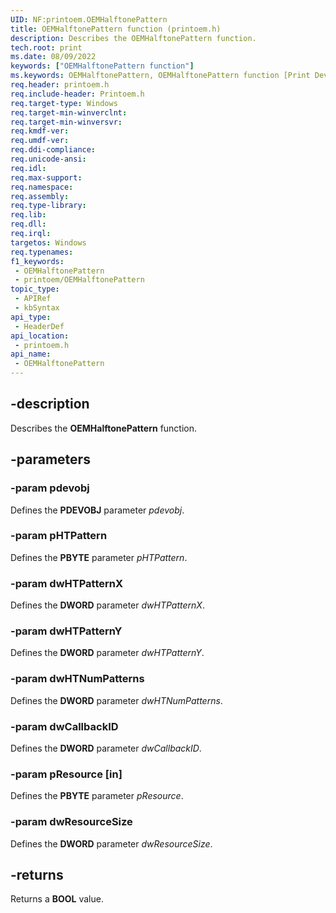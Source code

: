 ```yaml
---
UID: NF:printoem.OEMHalftonePattern
title: OEMHalftonePattern function (printoem.h)
description: Describes the OEMHalftonePattern function.
tech.root: print
ms.date: 08/09/2022
keywords: ["OEMHalftonePattern function"]
ms.keywords: OEMHalftonePattern, OEMHalftonePattern function [Print Devices], print.oemhalftonepattern, print_obsoletefunctions_5b15743c-f7ce-4107-a263-5cf28ead726d.xml, printoem/OEMHalftonePattern
req.header: printoem.h
req.include-header: Printoem.h
req.target-type: Windows
req.target-min-winverclnt: 
req.target-min-winversvr: 
req.kmdf-ver: 
req.umdf-ver: 
req.ddi-compliance: 
req.unicode-ansi: 
req.idl: 
req.max-support: 
req.namespace: 
req.assembly: 
req.type-library: 
req.lib: 
req.dll: 
req.irql: 
targetos: Windows
req.typenames: 
f1_keywords:
 - OEMHalftonePattern
 - printoem/OEMHalftonePattern
topic_type:
 - APIRef
 - kbSyntax
api_type:
 - HeaderDef
api_location:
 - printoem.h
api_name:
 - OEMHalftonePattern
---
```


## -description

Describes the **OEMHalftonePattern** function.

## -parameters

### -param pdevobj

Defines the **PDEVOBJ** parameter *pdevobj*.

### -param pHTPattern

Defines the **PBYTE** parameter *pHTPattern*.

### -param dwHTPatternX

Defines the **DWORD** parameter *dwHTPatternX*.

### -param dwHTPatternY

Defines the **DWORD** parameter *dwHTPatternY*.

### -param dwHTNumPatterns

Defines the **DWORD** parameter *dwHTNumPatterns*.

### -param dwCallbackID

Defines the **DWORD** parameter *dwCallbackID*.

### -param pResource [in]

Defines the **PBYTE** parameter *pResource*.

### -param dwResourceSize

Defines the **DWORD** parameter *dwResourceSize*.

## -returns

Returns a **BOOL** value.
